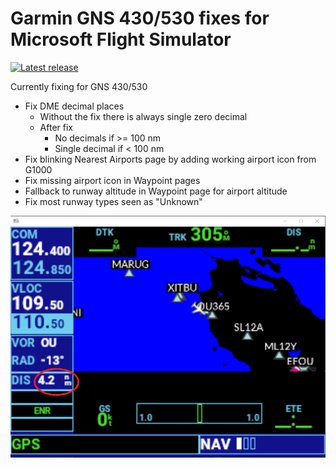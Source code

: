 # Garmin GNS 430/530 fixes for Microsoft Flight Simulator

[![Latest release](http://img.shields.io/github/release/veikkos/msfs-as-improvements.svg)](https://github.com/veikkos/msfs-as-improvements/releases/latest)

Currently fixing for GNS 430/530
- Fix DME decimal places
    - Without the fix there is always single zero decimal
    - After fix
        - No decimals if >= 100 nm
        - Single decimal if < 100 nm
- Fix blinking Nearest Airports page by adding working airport icon from G1000
- Fix missing airport icon in Waypoint pages
- Fallback to runway altitude in Waypoint page for airport altitude
- Fix most runway types seen as "Unknown"

![DME decimal fix](https://raw.githubusercontent.com/veikkos/msfs-as-improvements/master/dme-decimal.png)
